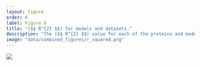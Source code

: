 ```yaml
---
layout: figure
order: 6
label: Figure 6
title: "($$ R^{2} $$) for models and datasets."
description: "The ($$ R^{2} $$) value for each of the proteins and models tested in this study. The colors represent the model and data set that was used for fitting. The red and green plots include the combined distance-rsa model. In red, we construct optimized linear models with ($$ dN/dS $$) values and distances to 75% of the sites; we still include all reference sites, but only 75% of the distances from that site. In green, we show the ($$ R^{2} $$) value for the 25% of data that was not used for optimization using the best site from the optimized set. In blue, we show the ($$ R^{2} $$)  value of a model that only uses RSA as a predictor for ($$ dN/dS $$)."
image: "data/combined_figures/r_squared.png"
---
```

<img src="{{ site.baseurl }}/data/combined_figures/r_squared.png">
